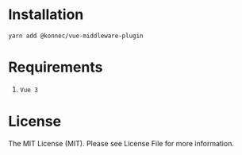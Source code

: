 # Installation

`yarn add @konnec/vue-middleware-plugin`

# Requirements
1. `Vue 3`

# License

The MIT License (MIT). Please see License File for more information.
